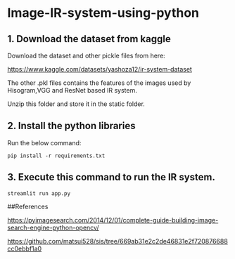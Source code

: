 # Image-IR-system-using-python

## 1. Download the dataset from kaggle
Download the dataset and other pickle files from here:

https://www.kaggle.com/datasets/yashoza12/ir-system-dataset

The other .pkl files contains the features of the images used by Hisogram,VGG and ResNet based IR system.

Unzip this folder and store it in the static folder. 

## 2. Install the python libraries 

Run the below command:

`pip install -r requirements.txt`

## 3. Execute this command to run the IR system.

`streamlit run app.py`

##References

https://pyimagesearch.com/2014/12/01/complete-guide-building-image-search-engine-python-opencv/

https://github.com/matsui528/sis/tree/669ab31e2c2de46831e2f720876688cc0ebbf1a0
